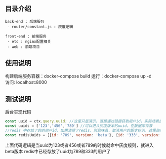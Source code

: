 ## 目录介绍
```
back-end : 后端服务
 - router/constant.js : 灰度逻辑
```

```
front-end : 前端服务
 - etc : nginx配置相关
 - web : 前端项目
```


## 使用说明
构建后端服务容器：docker-compose build 
运行：docker-compose up -d   
访问: localhost:8000


## 测试说明
后台实现代码
``` js
const uuid = ctx.query.uuid; //这里只是演示，直接通过链接获取用户id，实际场景应该是通过获取用户会话去判别用户相关信息
const uuids = ['123','456','789'] //可以进入灰度版本的uuid，在数据库存放
//redis 中存放了的的用户id，如果清理了redis，则意味着，取消用户的版本标识，这里简单的用数组存放，实际应用场景根据各自的业务信息考虑是否需要多集合存放
const redisUuids = [{id: '789', version: 'beta'}, {id: '333', version: 'stable'}]; 
```
上面代码逻辑是当uuid为123或者456或者789的时候就命中灰度规则，就进入beta版本
redis中已经存放了uuid为789和333的用户了







